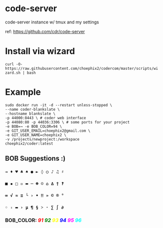 # code-server
code-server instance w/ tmux and my settings 

ref: https://github.com/cdr/code-server

# Install via wizard

`curl -O- https://raw.githubusercontent.com/choephix2/codercom/master/scripts/wizard.sh | bash`

# Example

```
sudo docker run -it -d --restart unless-stopped \
--name coder-blankslate \
--hostname blankslate \
-p 44000:8443 \ # coder web interface
-p 44080:80 -p 44036:3306 \ # some ports for your project
-e BOB=→ -e BOB_COLOR=94 \
-e GIT_USER_EMAIL=choephix2@gmail.com \
-e GIT_USER_NAME=choephix2 \
-v /projects/newproject:/workspace
choephix2/coder:latest
```

## BOB Suggestions :)
### `→ ♦ ♥ ♣ ♠ ● ► ◊ ○ ♪ ♫ ♯`
### `■ ▪ □ ▫ ▬ ─ ☻ ☺ ⌂ ∆ † ‽`
### `∞ √ ≈ ≡ └ › • ‼ » © ® °`
### `◦ ꞊ ▬ › µ ¶ § ˃ · ∑ ∫ ∂`
### BOB_COLOR: *<span style="color:red">91</span> <span style="color:green">92</span> <span style="color:yellow">93</span> <span style="color:blue">94</span> <span style="color:magenta">95</span> <span style="color:cyan">96</span>*